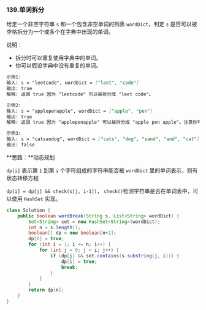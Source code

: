 ### 139.单词拆分

给定一个非空字符串 `s` 和一个包含非空单词的列表 `wordDict`，判定 `s` 是否可以被空格拆分为一个或多个在字典中出现的单词。

说明：

- 拆分时可以重复使用字典中的单词。
- 你可以假设字典中没有重复的单词。

``` markdown
示例1:
输入: s = "leetcode", wordDict = ["leet", "code"]
输出: true
解释: 返回 true 因为 "leetcode" 可以被拆分成 "leet code"。

示例2:
输入: s = "applepenapple", wordDict = ["apple", "pen"]
输出: true
解释: 返回 true 因为 "applepenapple" 可以被拆分成 "apple pen apple"。注意你可以重复使用字典中的单词。

示例3:
输入: s = "catsandog", wordDict = ["cats", "dog", "sand", "and", "cat"]
输出: false
```



**思路：**动态规划

`dp[i]` 表示第 `1` 到第 `i` 个字符组成的字符串能否被 `wordDict` 里的单词表示，则有状态转移方程

`dp[i] = dp[j] && check(s[j, i-1])`， `check()`检测字符串是否在单词表中，可以使用 `HashSet` 实现。

``` java
class Solution {
    public boolean wordBreak(String s, List<String> wordDict) {
        Set<String> set = new HashSet<String>(wordDict);
        int n = s.length();
        boolean[] dp = new boolean[n+1];
        dp[0] = true;
        for (int i = 1; i <= n; i++) {
            for (int j = 0; j < i; j++) {
                if (dp[j] && set.contains(s.substring(j, i))) {
                    dp[i] = true;
                    break;
                }
            }
        }
        return dp[n];
    }
}
```

